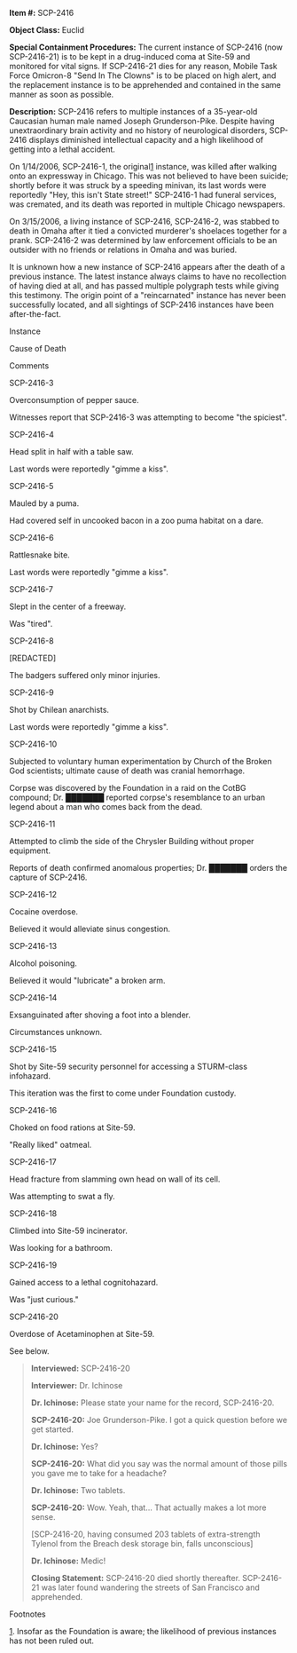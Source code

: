   
**Item #:** SCP-2416

**Object Class:** Euclid

**Special Containment Procedures:** The current instance of SCP-2416 (now SCP-2416-21) is to be kept in a drug-induced coma at Site-59 and monitored for vital signs. If SCP-2416-21 dies for any reason, Mobile Task Force Omicron-8 "Send In The Clowns" is to be placed on high alert, and the replacement instance is to be apprehended and contained in the same manner as soon as possible.

**Description:** SCP-2416 refers to multiple instances of a 35-year-old Caucasian human male named Joseph Grunderson-Pike. Despite having unextraordinary brain activity and no history of neurological disorders, SCP-2416 displays diminished intellectual capacity and a high likelihood of getting into a lethal accident.

On 1/14/2006, SCP-2416-1, the original[1](javascript:;) instance, was killed after walking onto an expressway in Chicago. This was not believed to have been suicide; shortly before it was struck by a speeding minivan, its last words were reportedly "Hey, this isn't State street!" SCP-2416-1 had funeral services, was cremated, and its death was reported in multiple Chicago newspapers.

On 3/15/2006, a living instance of SCP-2416, SCP-2416-2, was stabbed to death in Omaha after it tied a convicted murderer's shoelaces together for a prank. SCP-2416-2 was determined by law enforcement officials to be an outsider with no friends or relations in Omaha and was buried.

It is unknown how a new instance of SCP-2416 appears after the death of a previous instance. The latest instance always claims to have no recollection of having died at all, and has passed multiple polygraph tests while giving this testimony. The origin point of a "reincarnated" instance has never been successfully located, and all sightings of SCP-2416 instances have been after-the-fact.

Instance

Cause of Death

Comments

SCP-2416-3

Overconsumption of pepper sauce.

Witnesses report that SCP-2416-3 was attempting to become "the spiciest".

SCP-2416-4

Head split in half with a table saw.

Last words were reportedly "gimme a kiss".

SCP-2416-5

Mauled by a puma.

Had covered self in uncooked bacon in a zoo puma habitat on a dare.

SCP-2416-6

Rattlesnake bite.

Last words were reportedly "gimme a kiss".

SCP-2416-7

Slept in the center of a freeway.

Was "tired".

SCP-2416-8

\[REDACTED\]

The badgers suffered only minor injuries.

SCP-2416-9

Shot by Chilean anarchists.

Last words were reportedly "gimme a kiss".

SCP-2416-10

Subjected to voluntary human experimentation by Church of the Broken God scientists; ultimate cause of death was cranial hemorrhage.

Corpse was discovered by the Foundation in a raid on the CotBG compound; Dr. ███████ reported corpse's resemblance to an urban legend about a man who comes back from the dead.

SCP-2416-11

Attempted to climb the side of the Chrysler Building without proper equipment.

Reports of death confirmed anomalous properties; Dr. ███████ orders the capture of SCP-2416.

SCP-2416-12

Cocaine overdose.

Believed it would alleviate sinus congestion.

SCP-2416-13

Alcohol poisoning.

Believed it would "lubricate" a broken arm.

SCP-2416-14

Exsanguinated after shoving a foot into a blender.

Circumstances unknown.

SCP-2416-15

Shot by Site-59 security personnel for accessing a STURM-class infohazard.

This iteration was the first to come under Foundation custody.

SCP-2416-16

Choked on food rations at Site-59.

"Really liked" oatmeal.

SCP-2416-17

Head fracture from slamming own head on wall of its cell.

Was attempting to swat a fly.

SCP-2416-18

Climbed into Site-59 incinerator.

Was looking for a bathroom.

SCP-2416-19

Gained access to a lethal cognitohazard.

Was "just curious."

SCP-2416-20

Overdose of Acetaminophen at Site-59.

See below.

> **Interviewed:** SCP-2416-20
> 
> **Interviewer:** Dr. Ichinose
> 
> <Begin Log>
> 
> **Dr. Ichinose:** Please state your name for the record, SCP-2416-20.
> 
> **SCP-2416-20:** Joe Grunderson-Pike. I got a quick question before we get started.
> 
> **Dr. Ichinose:** Yes?
> 
> **SCP-2416-20:** What did you say was the normal amount of those pills you gave me to take for a headache?
> 
> **Dr. Ichinose:** Two tablets.
> 
> **SCP-2416-20:** Wow. Yeah, that… That actually makes a lot more sense.
> 
> \[SCP-2416-20, having consumed 203 tablets of extra-strength Tylenol from the Breach desk storage bin, falls unconscious\]
> 
> **Dr. Ichinose:** Medic!
> 
> <End Log>
> 
> **Closing Statement:** SCP-2416-20 died shortly thereafter. SCP-2416-21 was later found wandering the streets of San Francisco and apprehended.

Footnotes

[1](javascript:;). Insofar as the Foundation is aware; the likelihood of previous instances has not been ruled out.